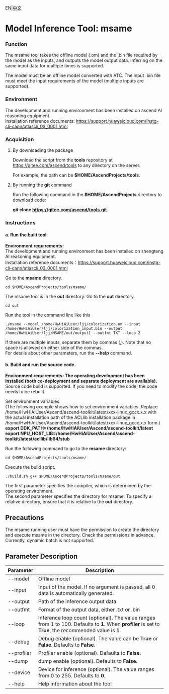 EN|[中文](README.md)

# Model Inference Tool: msame

### Function

The msame tool takes the offline model (.om) and the .bin file required by the model as the inputs, and outputs the model output data. Inferring on the same input data for multiple times is supported.

The model must be an offline model converted with  ATC. The input .bin file must meet the input requirements of the model (multiple inputs are supported).

### Environment

The development and running environment has been installed on ascend AI reasoning equipment.  
Installation reference documents: https://support.huaweicloud.com/instg-cli-cann/atlascli_03_0001.html

### Acquisition

1. By downloading the package
   
   Download the script from the **tools** repository at https://gitee.com/ascend/tools to any directory on the server.
   
   For example, the path can be **$HOME/AscendProjects/tools**.

2. By running the **git** command
   
   Run the following command in the **$HOME/AscendProjects** directory to download code:
   
   **git clone https://gitee.com/ascend/tools.git**

### Instructions

#### a. Run the built tool.

**Environment requirements:**  
The development and running environment has been installed on shengteng AI reasoning equipment.  
Installation reference documents：https://support.huaweicloud.com/instg-cli-cann/atlascli_03_0001.html

Go to the **msame** directory.
```
cd $HOME/AscendProjects/tools/msame/
```

The msame tool is in the **out** directory. Go to the **out** directory.
```
cd out
```


Run the tool in the command line like this
```
./msame --model /home/HwHiAiUser/ljj/colorization.om --input /home/HwHiAiUser/ljj/colorization_input.bin --output /home/HwHiAiUser/ljj/MSAME/out/output1 --outfmt TXT --loop 2
```

If there are multiple inputs, separate them by commas (,). Note that no space is allowed on either side of the commas.   
For details about other parameters, run the **--help** command.

#### b. Build and run the source code.

**Environment requirements: The  operating development has been installed (both co-deployment and separate deployment are available).**   
Source code build is supported. If you need to modify the code, the code needs to be rebuilt.   

Set environment variables  
(The following example shows how to set environment variables. Replace /home/HwHiAiUser/Ascend/ascend-toolkit/latest/xxx-linux_gccx.x.x with the actual installation path of the ACLlib installation package in /home/HwHiAiUser/Ascend/ascend-toolkit/latest/xxx-linux_gccx.x.x form.)  
**export DDK_PATH=/home/HwHiAiUser/Ascend/ascend-toolkit/latest**  
**export NPU_HOST_LIB=/home/HwHiAiUser/Ascend/ascend-toolkit/latest/acllib/lib64/stub** 

Run the following command to go to the **msame** directory:
```
cd $HOME/AscendProjects/tools/msame/
```
Execute the build script.
```
./build.sh g++ $HOME/AscendProjects/tools/msame/out
```
The first parameter specifies the compiler, which is determined by the operating environment.   
The second parameter specifies the directory for msame. To specify a relative directory, ensure that it is relative to the **out** directory.

## Precautions

The msame running user must have the permission to create the directory and execute msame in the directory. Check the permissions in advance.   
Currently, dynamic batch is not supported.

## Parameter Description

| Parameter| Description
|---------- |----------
| --model   | Offline model
| --input   | Input of the model. If no argument is passed, all 0 data is automatically generated.
| --output  | Path of the inference output data
| --outfmt  | Format of the output data, either .txt or .bin
| --loop    | Inference loop count (optional). The value ranges from 1 to 100. Defaults to **1**. When **profiler** is set to **True**, the recommended value is **1**.
| --debug   | Debug enable (optional). The value can be **True** or **False**. Defaults to **False**.
| --profiler| Profiler enable (optional). Defaults to **False**.  
| --dump| dump enable (optional). Defaults to **False**.
| --device  | Device for inference (optional). The value ranges from 0 to 255. Defaults to **0**.
| --help    | Help information about the tool

